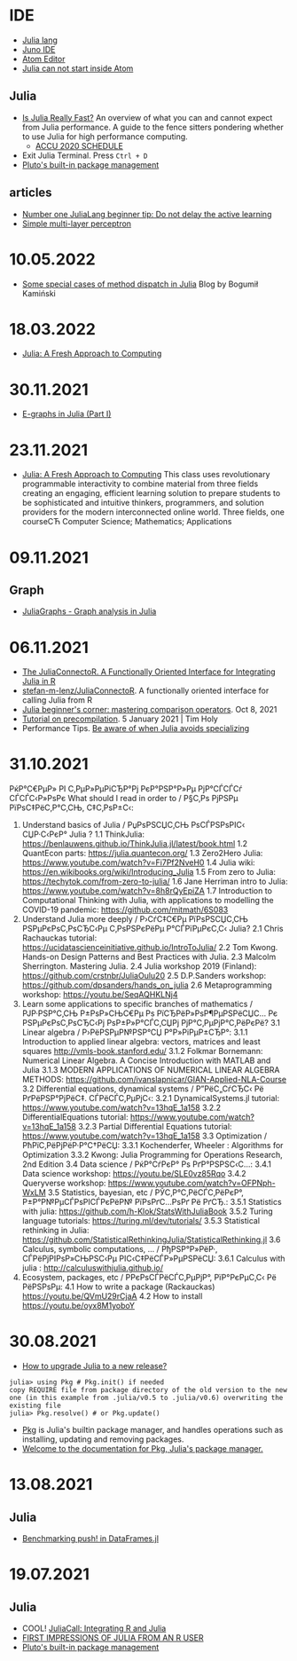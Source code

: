 

# IDE
- [Julia lang](https://julialang.org/downloads/)
- [Juno IDE](http://docs.junolab.org/latest/man/installation/#Installation-Instructions)
- [Atom Editor](https://atom.io/)
- [Julia can not start inside Atom](https://discourse.julialang.org/t/julia-can-not-start-inside-atom/18923)

## Julia
- [Is Julia Really Fast?](https://medium.com/codex/is-julia-really-fast-12cd7caef96b) An overview of what you can and cannot expect from Julia performance. A guide to the fence sitters pondering whether to use Julia for high performance computing.
	- [ACCU 2020 SCHEDULE](https://accu.org/conf-previous/2021/schedule/)
- Exit Julia Terminal. Press `Ctrl + D`
- [Pluto's built-in package management](https://github.com/fonsp/Pluto.jl/wiki/%F0%9F%8E%81-Package-management)

## articles
- [Number one JuliaLang beginner tip: Do not delay the active learning](https://juliaifrank.com/active-learning-in-programming/)
- [Simple multi-layer perceptron](https://fluxml.ai/tutorials/2021/01/26/mlp.html)

# 10.05.2022
- [Some special cases of method dispatch in Julia](https://bkamins.github.io/julialang/2022/04/15/dispatch.html) Blog by Bogumił Kamiński

# 18.03.2022
- [Julia: A Fresh Approach to Computing](https://computationalthinking.mit.edu/Spring21/)

# 30.11.2021
- [E-graphs in Julia (Part I)](https://www.philipzucker.com/egraph-1/)

# 23.11.2021
- [Julia: A Fresh Approach to Computing](https://computationalthinking.mit.edu/Spring21/)
This class uses revolutionary programmable interactivity to combine material from three fields creating an engaging, efficient learning solution to prepare students to be sophisticated and intuitive thinkers, programmers, and solution providers for the modern interconnected online world.
Three fields, one courseСЋ Computer Science; Mathematics; Applications

# 09.11.2021
## Graph
- [JuliaGraphs - Graph analysis in Julia](https://juliagraphs.org/)

# 06.11.2021
- [The JuliaConnectoR. A Functionally Oriented Interface for Integrating Julia in R](https://arxiv.org/ftp/arxiv/papers/2005/2005.06334.pdf)
- [stefan-m-lenz/JuliaConnectoR](https://github.com/stefan-m-lenz/JuliaConnectoR). A functionally oriented interface for calling Julia from R
- [Julia beginner's corner: mastering comparison operators](https://bkamins.github.io/julialang/2021/10/08/comparisons.html). Oct 8, 2021
- [Tutorial on precompilation](https://julialang.org/blog/2021/01/precompile_tutorial/). 5 January 2021 | Tim Holy
- Performance Tips. [Be aware of when Julia avoids specializing](https://docs.julialang.org/en/v1/manual/performance-tips/#Be-aware-of-when-Julia-avoids-specializing)

# 31.10.2021
РќР°С€РµР» РІ С‚РµР»РµРіСЂР°Рј РєР°РЅР°Р»Рµ РјР°СЃСЃСѓ СЃСЃС‹Р»РѕРє
What should I read in order to / Р§С‚Рѕ РјРЅРµ РїРѕС‡РёС‚Р°С‚СЊ, С‡С‚РѕР±С‹:


1. Understand basics of Julia / РџРѕРЅСЏС‚СЊ РѕСЃРЅРѕРІС‹ СЏР·С‹РєР° Julia ?
	1.1 ThinkJulia: https://benlauwens.github.io/ThinkJulia.jl/latest/book.html
	1.2 QuantEcon parts: https://julia.quantecon.org/
	1.3 Zero2Hero Julia: https://www.youtube.com/watch?v=Fi7Pf2NveH0
	1.4 Julia wiki: https://en.wikibooks.org/wiki/Introducing_Julia
	1.5 From zero to Julia: https://techytok.com/from-zero-to-julia/
	1.6 Jane Herriman intro to Julia: https://www.youtube.com/watch?v=8h8rQyEpiZA
	1.7  Introduction to Computational Thinking with Julia, with applications to modelling the COVID-19 pandemic: https://github.com/mitmath/6S083
2. Understand Julia more deeply / Р›СѓС‡С€Рµ РїРѕРЅСЏС‚СЊ РЅРµРєРѕС‚РѕСЂС‹Рµ С‚РѕРЅРєРёРµ Р°СЃРїРµРєС‚С‹ Julia?
	2.1 Chris Rachauckas tutorial: https://ucidatascienceinitiative.github.io/IntroToJulia/
	2.2 Tom Kwong. Hands-on Design Patterns and Best Practices with Julia. 
	2.3 Malcolm Sherrington. Mastering Julia.
	2.4 Julia workshop 2019 (Finland): https://github.com/crstnbr/JuliaOulu20
	2.5 D.P.Sanders workshop: https://github.com/dpsanders/hands_on_julia
	2.6 Metaprogramming workshop: https://youtu.be/SeqAQHKLNj4
3. Learn some applications to specific branches of mathematics / РЈР·РЅР°С‚СЊ Р±РѕР»СЊС€Рµ Рѕ
РїСЂРёР»РѕР¶РµРЅРёСЏС… Рє РЅРµРєРѕС‚РѕСЂС‹Рј РѕР±Р»Р°СЃС‚СЏРј РјР°С‚РµРјР°С‚РёРєРё?
	3.1 Linear algebra / Р›РёРЅРµР№РЅР°СЏ Р°Р»РіРµР±СЂР°:
		3.1.1 Introduction to applied linear algebra: vectors, matrices and least squares http://vmls-book.stanford.edu/
		3.1.2 Folkmar Bornemann: Numerical Linear Algebra. A Concise Introduction  with MATLAB and Julia
		3.1.3 MODERN APPLICATIONS OF NUMERICAL LINEAR ALGEBRA METHODS: https://github.com/ivanslapnicar/GIAN-Applied-NLA-Course
	3.2 Differential equations, dynamical systems / Р”РёС„СѓСЂС‹ Рё РґРёРЅР°РјРёС‡. СЃРёСЃС‚РµРјС‹:
		3.2.1 DynamicalSystems.jl tutorial: https://www.youtube.com/watch?v=13hqE_1a158
		3.2.2 DifferentialEquations tutorial: https://www.youtube.com/watch?v=13hqE_1a158
		3.2.3 Partial Differential Equations tutorial: https://www.youtube.com/watch?v=13hqE_1a158
	3.3 Optimization / РћРїС‚РёРјРёР·Р°С†РёСЏ:
		3.3.1 Kochenderfer, Wheeler : Algorithms for Optimization
		3.3.2 Kwong: Julia Programming for Operations Research, 2nd Edition
	3.4 Data science / РќР°СѓРєР° Рѕ РґР°РЅРЅС‹С…:
		3.4.1 Data science workshop: https://youtu.be/SLE0vz85Rqo
		3.4.2 Queryverse workshop: https://www.youtube.com/watch?v=OFPNph-WxLM
	3.5 Statistics, bayesian, etc / РЎС‚Р°С‚РёСЃС‚РёРєР°, Р±Р°Р№РµСЃРѕРІСЃРєРёР№ РїРѕРґС…РѕРґ Рё РґСЂ.:
		3.5.1 Statistics with julia: https://github.com/h-Klok/StatsWithJuliaBook
		3.5.2 Turing language tutorials: https://turing.ml/dev/tutorials/
		3.5.3 Statistical rethinking in Julia: https://github.com/StatisticalRethinkingJulia/StatisticalRethinking.jl
	3.6 Calculus, symbolic computations, ... / РђРЅР°Р»РёР·, СЃРёРјРІРѕР»СЊРЅС‹Рµ РІС‹С‡РёСЃР»РµРЅРёСЏ:
		3.6.1 Calculus with julia : http://calculuswithjulia.github.io/
4. Ecosystem, packages, etc / Р­РєРѕСЃРёСЃС‚РµРјР°, РїР°РєРµС‚С‹ Рё РёРЅРѕРµ:
	4.1 How to write a package (Rackauckas) https://youtu.be/QVmU29rCjaA
	4.2 How to install https://youtu.be/oyx8M1yoboY

# 30.08.2021
- [How to upgrade Julia to a new release?](https://newbedev.com/how-to-upgrade-julia-to-a-new-release)
```
julia> using Pkg # Pkg.init() if needed
copy REQUIRE file from package directory of the old version to the new one (in this example from .julia/v0.5 to .julia/v0.6) overwriting the existing file
julia> Pkg.resolve() # or Pkg.update()
```
- [Pkg](https://docs.julialang.org/en/v1/stdlib/Pkg/) is Julia's builtin package manager, and handles operations such as installing, updating and removing packages.
- [Welcome to the documentation for Pkg, Julia's package manager.](https://pkgdocs.julialang.org/v1/)

# 13.08.2021
## Julia
- [Benchmarking push! in DataFrames.jl](https://bkamins.github.io/julialang/2021/06/25/push.html)

# 19.07.2021
## Julia
- COOL! [JuliaCall: Integrating R and Julia](https://hwborchers.github.io/)
- [FIRST IMPRESSIONS OF JULIA FROM AN R USER](https://mdneuzerling.com/post/first-impressions-of-julia-from-an-r-user/)
- [Pluto's built-in package management](https://github.com/fonsp/Pluto.jl/wiki/%F0%9F%8E%81-Package-management)

